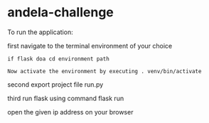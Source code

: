 # andela-challenge
To run the application:

  first navigate to the terminal environment of your choice
  
    if flask doa cd environment path
    
    Now activate the environment by executing . venv/bin/activate
    
   second export project file run.py
   
   third run flask using command flask run
   
   
   open the given ip address on your browser
